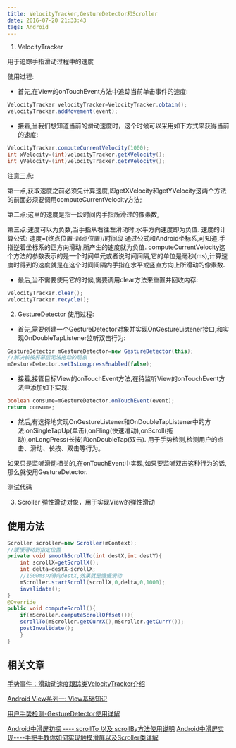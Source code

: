 ```yaml
---
title: VelocityTracker,GestureDetector和Scroller
date: 2016-07-20 21:33:43
tags: Android
---
```

1. VelocityTracker

 用于追踪手指滑动过程中的速度

 使用过程:

 * 首先,在View的onTouchEvent方法中追踪当前单击事件的速度:

```java
VelocityTracker velocityTracker=VelocityTracker.obtain();
velocityTracker.addMovement(event);
```
  * 接着,当我们想知道当前的滑动速度时，这个时候可以采用如下方式来获得当前的速度:
```java
VelocityTracker.computeCurrentVelocity(1000);
int xVelocity=(int)velocityTracker.getXVelocity();
int yVelocity=(int)velocityTracker.getYVelocity();
```
注意三点:

第一点,获取速度之前必须先计算速度,即getXVelocity和getYVelocity这两个方法的前面必须要调用computeCurrentVelocity方法;

第二点:这里的速度是指一段时间内手指所滑过的像素数,

第三点:速度可以为负数,当手指从右往左滑动时,水平方向速度即为负值.
速度的计算公式:
速度=(终点位置-起点位置)/时间段
通过公式和Android坐标系,可知道,手指逆着坐标系的正方向滑动,所产生的速度就为负值.
computeCurrentVelocity这个方法的参数表示的是一个时间单元或者说时间间隔,它的单位是毫秒(ms),计算速度时得到的速度就是在这个时间间隔内手指在水平或竖直方向上所滑动的像素数.
 * 最后,当不需要使用它的时候,需要调用clear方法来重置并回收内存:
 ```java
 velocityTracker.clear();
velocityTracker.recycle();
 ```

2. GestureDetector
 使用过程:

 * 首先,需要创建一个GestureDetector对象并实现OnGestureListener接口,和实现OnDoubleTapListener监听双击行为:
 ```java
 GestureDetector mGestureDetector=new GestureDetector(this);
//解决长按屏幕后无法拖动的现象
mGestureDetector.setIsLongpressEnabled(false);
 ```
 * 接着,接管目标View的onTouchEvent方法,在待监听View的onTouchEvent方法中添加如下实现:
 ```java
 boolean consume=mGestureDetector.onTouchEvent(event);
return consume;
 ```

 * 然后,有选择地实现OnGestureListener和OnDoubleTapListener中的方法:onSingleTapUp(单击),onFling(快速滑动),onScroll(拖动),onLongPress(长按)和onDoubleTap(双击).
 用于手势检测,检测用户的点击、滑动、长按、双击等行为。



如果只是监听滑动相关的,在onTouchEvent中实现,如果要监听双击这种行为的话,那么就使用GestureDetector.

[测试代码](https://github.com/hiquanta/masterandroid)

3. Scroller
 弹性滑动对象，用于实现View的弹性滑动
## 使用方法
```java
Scroller scroller=new Scroller(mContext);
//缓慢滑动到指定位置
private void smoothScrollTo(int destX,int destY){
    int scrollX=getScrollX();
    int delta=destX-scrollX;
    //1000ms内滑向destX,效果就是慢慢滑动
    mScroller.startScroll(scrollX,0,delta,0,1000);
    invalidate();
}
@Override
public void computeScroll(){
    if(mScroller.computeScrollOffset()){
    scrollTo(mScroller.getCurrX(),mScroller.getCurrY());
    postInvalidate();
    }
}
```



## 相关文章
[手势事件：滑动动速度跟踪类VelocityTracker介绍](http://www.jcodecraeer.com/a/anzhuokaifa/androidkaifa/2012/1117/574.html)

[Android View系列一: View基础知识](http://blog.csdn.net/fang323619/article/details/51367158)

[ 用户手势检测-GestureDetector使用详解](http://blog.csdn.net/harvic880925/article/details/39520901)

[ Android中滑屏初探 ---- scrollTo 以及 scrollBy方法使用说明](http://blog.csdn.net/qinjuning/article/details/7247126)
[ Android中滑屏实现----手把手教你如何实现触摸滑屏以及Scroller类详解](http://blog.csdn.net/qinjuning/article/details/7419207)
